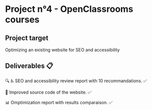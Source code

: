 # Project n°4 - OpenClassrooms courses

## Project target
Optimizing an existing website for SEO and accessibility

## Deliverables :clipboard:
:mag: :wheelchair: SEO and accessibility review report with 10 recommandations. :white_check_mark:

:art: Improved source code of the website. :white_check_mark:

:bar_chart: Omptimization report with results comparaison. :white_check_mark:





